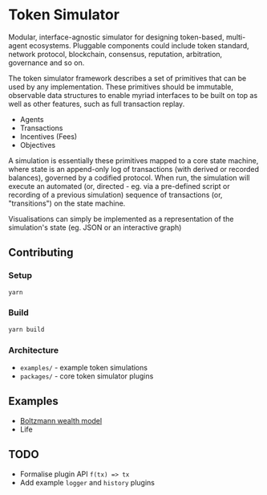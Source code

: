 # Token Simulator

Modular, interface-agnostic simulator for designing token-based, multi-agent ecosystems. Pluggable components could include token standard, network protocol, blockchain, consensus, reputation, arbitration, governance and so on.

The token simulator framework describes a set of primitives that can be used by any implementation. These primitives should be immutable, observable data structures to enable myriad interfaces to be built on top as well as other features, such as full transaction replay.
- Agents
- Transactions
- Incentives (Fees)
- Objectives

A simulation is essentially these primitives mapped to a core state machine, where state is an append-only log of transactions (with derived or recorded balances), governed by a codified protocol. When run, the simulation will execute an automated (or, directed - eg. via a pre-defined script or recording of a previous simulation) sequence of transactions (or, "transitions") on the state machine.

Visualisations can simply be implemented as a representation of the simulation's state (eg. JSON or an interactive graph)

## Contributing

### Setup
```sh
yarn
```

### Build
```sh
yarn build
```

### Architecture
- `examples/` - example token simulations
- `packages/` - core token simulator plugins

## Examples
- [Boltzmann wealth model](examples/boltzmann/)
- Life <!-- TODO -->

## TODO
- Formalise plugin API `f(tx) => tx`
- Add example `logger` and `history` plugins
